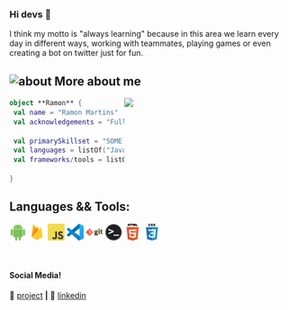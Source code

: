 ### Hi devs 👋

I think my motto is "always learning" because in this area we learn every day in different ways, working with teammates, playing games or even creating a bot on twitter just for fun.

## <img width="45" alt="about" src="https://raw.github.com/elizarov/elizarov/master/about.png"> More about me

<img align="right" width="300" src="https://i2.wp.com/allhtaccess.info/wp-content/uploads/2018/03/programming.gif?fit=1281%2C716&ssl=1" />

```kotlin
object **Ramon** {
 val name = "Ramon Martins"
 val acknowledgements = "Full-Stack Developer"
 
 val primarySkillset = "SOME SKILLS"
 val languages = listOf("JavaScript", "TypeScript", "SQL")
 val frameworks/tools = listOf("React", "React Native", "NextJS", "NodeJS" ) 

}
```

## **Languages && Tools:**  

<code><img height="30" src="https://raw.githubusercontent.com/github/explore/80688e429a7d4ef2fca1e82350fe8e3517d3494d/topics/android/android.png"></code>
<code><img height="30" src="https://raw.githubusercontent.com/github/explore/80688e429a7d4ef2fca1e82350fe8e3517d3494d/topics/firebase/firebase.png"></code>
<code><img height="30" src="https://raw.githubusercontent.com/github/explore/80688e429a7d4ef2fca1e82350fe8e3517d3494d/topics/javascript/javascript.png"></code>
<code><img height="30" src="https://raw.githubusercontent.com/github/explore/80688e429a7d4ef2fca1e82350fe8e3517d3494d/topics/visual-studio-code/visual-studio-code.png"></code>
<code><img height="30" src="https://raw.githubusercontent.com/github/explore/80688e429a7d4ef2fca1e82350fe8e3517d3494d/topics/git/git.png"></code>
<code><img height="30" src="https://raw.githubusercontent.com/github/explore/80688e429a7d4ef2fca1e82350fe8e3517d3494d/topics/terminal/terminal.png"></code>
<code><img height="30" src="https://raw.githubusercontent.com/github/explore/80688e429a7d4ef2fca1e82350fe8e3517d3494d/topics/html/html.png"></code>
<code><img height="30" src="https://raw.githubusercontent.com/github/explore/80688e429a7d4ef2fca1e82350fe8e3517d3494d/topics/css/css.png"></code>

[website]: https://play.google.com/store/apps/details?id=com.emprestei&hl=pt&gl=US
[linkedin]: https://www.linkedin.com/in/ramon-martins-113b1315b/
<br>

#### Social Media!

🏡 [project][website] **|** 
👔 [linkedin][linkedin]

